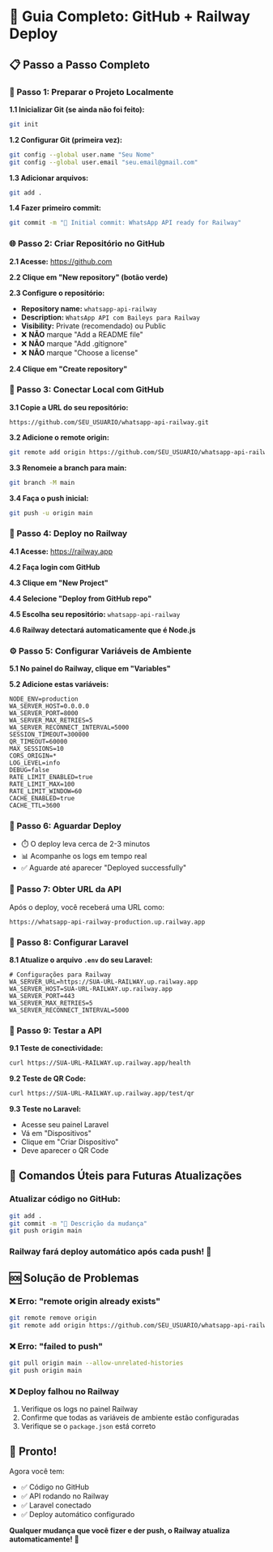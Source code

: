 # 🚀 Guia Completo: GitHub + Railway Deploy

## 📋 Passo a Passo Completo

### 🔧 Passo 1: Preparar o Projeto Localmente

**1.1 Inicializar Git (se ainda não foi feito):**
```bash
git init
```

**1.2 Configurar Git (primeira vez):**
```bash
git config --global user.name "Seu Nome"
git config --global user.email "seu.email@gmail.com"
```

**1.3 Adicionar arquivos:**
```bash
git add .
```

**1.4 Fazer primeiro commit:**
```bash
git commit -m "🚀 Initial commit: WhatsApp API ready for Railway"
```

### 🌐 Passo 2: Criar Repositório no GitHub

**2.1 Acesse:** https://github.com

**2.2 Clique em "New repository" (botão verde)**

**2.3 Configure o repositório:**
- **Repository name:** `whatsapp-api-railway`
- **Description:** `WhatsApp API com Baileys para Railway`
- **Visibility:** Private (recomendado) ou Public
- ❌ **NÃO** marque "Add a README file"
- ❌ **NÃO** marque "Add .gitignore"
- ❌ **NÃO** marque "Choose a license"

**2.4 Clique em "Create repository"**

### 🔗 Passo 3: Conectar Local com GitHub

**3.1 Copie a URL do seu repositório:**
```
https://github.com/SEU_USUARIO/whatsapp-api-railway.git
```

**3.2 Adicione o remote origin:**
```bash
git remote add origin https://github.com/SEU_USUARIO/whatsapp-api-railway.git
```

**3.3 Renomeie a branch para main:**
```bash
git branch -M main
```

**3.4 Faça o push inicial:**
```bash
git push -u origin main
```

### 🚀 Passo 4: Deploy no Railway

**4.1 Acesse:** https://railway.app

**4.2 Faça login com GitHub**

**4.3 Clique em "New Project"**

**4.4 Selecione "Deploy from GitHub repo"**

**4.5 Escolha seu repositório:** `whatsapp-api-railway`

**4.6 Railway detectará automaticamente que é Node.js**

### ⚙️ Passo 5: Configurar Variáveis de Ambiente

**5.1 No painel do Railway, clique em "Variables"**

**5.2 Adicione estas variáveis:**

```env
NODE_ENV=production
WA_SERVER_HOST=0.0.0.0
WA_SERVER_PORT=8000
WA_SERVER_MAX_RETRIES=5
WA_SERVER_RECONNECT_INTERVAL=5000
SESSION_TIMEOUT=300000
QR_TIMEOUT=60000
MAX_SESSIONS=10
CORS_ORIGIN=*
LOG_LEVEL=info
DEBUG=false
RATE_LIMIT_ENABLED=true
RATE_LIMIT_MAX=100
RATE_LIMIT_WINDOW=60
CACHE_ENABLED=true
CACHE_TTL=3600
```

### 🎯 Passo 6: Aguardar Deploy

- ⏱️ O deploy leva cerca de 2-3 minutos
- 📊 Acompanhe os logs em tempo real
- ✅ Aguarde até aparecer "Deployed successfully"

### 🔗 Passo 7: Obter URL da API

Após o deploy, você receberá uma URL como:
```
https://whatsapp-api-railway-production.up.railway.app
```

### 🔧 Passo 8: Configurar Laravel

**8.1 Atualize o arquivo `.env` do seu Laravel:**

```env
# Configurações para Railway
WA_SERVER_URL=https://SUA-URL-RAILWAY.up.railway.app
WA_SERVER_HOST=SUA-URL-RAILWAY.up.railway.app
WA_SERVER_PORT=443
WA_SERVER_MAX_RETRIES=5
WA_SERVER_RECONNECT_INTERVAL=5000
```

### 🧪 Passo 9: Testar a API

**9.1 Teste de conectividade:**
```bash
curl https://SUA-URL-RAILWAY.up.railway.app/health
```

**9.2 Teste de QR Code:**
```bash
curl https://SUA-URL-RAILWAY.up.railway.app/test/qr
```

**9.3 Teste no Laravel:**
- Acesse seu painel Laravel
- Vá em "Dispositivos"
- Clique em "Criar Dispositivo"
- Deve aparecer o QR Code

## 🔄 Comandos Úteis para Futuras Atualizações

### Atualizar código no GitHub:
```bash
git add .
git commit -m "📝 Descrição da mudança"
git push origin main
```

### Railway fará deploy automático após cada push! 🚀

## 🆘 Solução de Problemas

### ❌ Erro: "remote origin already exists"
```bash
git remote remove origin
git remote add origin https://github.com/SEU_USUARIO/whatsapp-api-railway.git
```

### ❌ Erro: "failed to push"
```bash
git pull origin main --allow-unrelated-histories
git push origin main
```

### ❌ Deploy falhou no Railway
1. Verifique os logs no painel Railway
2. Confirme que todas as variáveis de ambiente estão configuradas
3. Verifique se o `package.json` está correto

## 🎉 Pronto!

Agora você tem:
- ✅ Código no GitHub
- ✅ API rodando no Railway
- ✅ Laravel conectado
- ✅ Deploy automático configurado

**Qualquer mudança que você fizer e der push, o Railway atualiza automaticamente!** 🚀